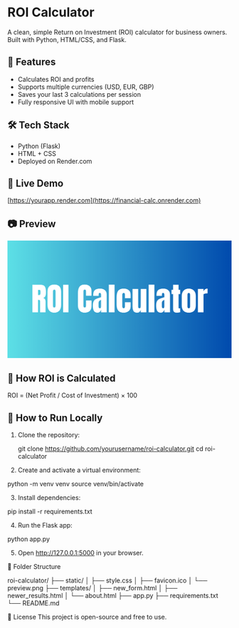 # ROI Calculator

A clean, simple Return on Investment (ROI) calculator for business owners.  
Built with Python, HTML/CSS, and Flask.

## 🌟 Features
- Calculates ROI and profits
- Supports multiple currencies (USD, EUR, GBP)
- Saves your last 3 calculations per session
- Fully responsive UI with mobile support

## 🛠 Tech Stack
- Python (Flask)
- HTML + CSS
- Deployed on Render.com

## 🚀 Live Demo
[https://yourapp.render.com](https://financial-calc.onrender.com)

## 📷 Preview
![screenshot](static/preview.png)

## 🧠 How ROI is Calculated
ROI = (Net Profit / Cost of Investment) × 100

## 🔧 How to Run Locally

1. Clone the repository:
   
    git clone https://github.com/yourusername/roi-calculator.git
   cd roi-calculator

2. Create and activate a virtual environment:

python -m venv venv
source venv/bin/activate  

3. Install dependencies:

pip install -r requirements.txt

4. Run the Flask app:

python app.py

5. Open http://127.0.0.1:5000 in your browser.


📂 Folder Structure

roi-calculator/
├── static/
│   ├── style.css
│   ├── favicon.ico
│   └── preview.png
├── templates/
│   ├── new_form.html
│   ├── newer_results.html
│   └── about.html
├── app.py
├── requirements.txt
└── README.md

📄 License
This project is open-source and free to use.


